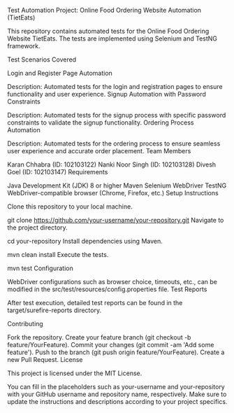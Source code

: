 Test Automation Project: Online Food Ordering Website Automation (TietEats)

This repository contains automated tests for the Online Food Ordering Website TietEats. The tests are implemented using Selenium and TestNG framework.

Test Scenarios Covered

Login and Register Page Automation

Description: Automated tests for the login and registration pages to ensure functionality and user experience.
Signup Automation with Password Constraints

Description: Automated tests for the signup process with specific password constraints to validate the signup functionality.
Ordering Process Automation

Description: Automated tests for the ordering process to ensure seamless user experience and accurate order placement.
Team Members

Karan Chhabra (ID: 102103122)
Nanki Noor Singh (ID: 102103128)
Divesh Goel (ID: 102103147)
Requirements

Java Development Kit (JDK) 8 or higher
Maven
Selenium WebDriver
TestNG
WebDriver-compatible browser (Chrome, Firefox, etc.)
Setup Instructions

Clone this repository to your local machine.

git clone https://github.com/your-username/your-repository.git
Navigate to the project directory.

cd your-repository
Install dependencies using Maven.

mvn clean install
Execute the tests.

mvn test
Configuration

WebDriver configurations such as browser choice, timeouts, etc., can be modified in the src/test/resources/config.properties file.
Test Reports

After test execution, detailed test reports can be found in the target/surefire-reports directory.

Contributing

Fork the repository.
Create your feature branch (git checkout -b feature/YourFeature).
Commit your changes (git commit -am 'Add some feature').
Push to the branch (git push origin feature/YourFeature).
Create a new Pull Request.
License

This project is licensed under the MIT License.

You can fill in the placeholders such as your-username and your-repository with your GitHub username and repository name, respectively. Make sure to update the instructions and descriptions according to your project specifics.
